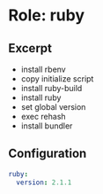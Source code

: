 Role: ruby
==========

Excerpt
-------

- install rbenv
- copy initialize script
- install ruby-build
- install ruby
- set global version
- exec rehash
- install bundler


Configuration
-------------

```yaml
ruby:
  version: 2.1.1
```

